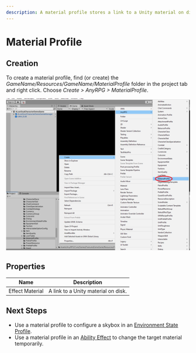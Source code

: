 ```yaml
---
description: A material profile stores a link to a Unity material on disk.
---
```


# Material Profile

## Creation

To create a material profile, find (or create) the _GameName/Resources/GameName/MaterialProfile_ folder in the project tab and right click.  Choose _Create > AnyRPG > MaterialProfile_.

![](<../.gitbook/assets/image (3).png>)



## Properties

| Name            | Description                         |
| --------------- | ----------------------------------- |
| Effect Material | A link to a Unity material on disk. |

## Next Steps

* Use a material profile to configure a skybox in an [Environment State Profile](environment-state-profile.md).
* Use a material profile in an [Ability Effect](ability-effects/) to change the target material temporarily.
